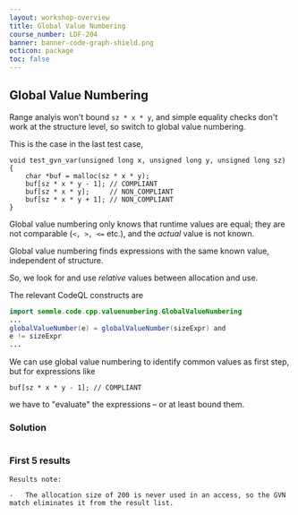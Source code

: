 ```yaml
---
layout: workshop-overview
title: Global Value Numbering
course_number: LDF-204
banner: banner-code-graph-shield.png
octicon: package
toc: false
---
```


## Global Value Numbering

Range analyis won't bound `sz * x * y`, and simple equality checks don't work at the structure level, so switch to global value numbering.

This is the case in the last test case,

    void test_gvn_var(unsigned long x, unsigned long y, unsigned long sz)
    {
        char *buf = malloc(sz * x * y);
        buf[sz * x * y - 1]; // COMPLIANT
        buf[sz * x * y];     // NON_COMPLIANT
        buf[sz * x * y + 1]; // NON_COMPLIANT
    }

Global value numbering only knows that runtime values are equal; they are not comparable (`<, >, <=` etc.), and the *actual* value is not known.

Global value numbering finds expressions with the same known value, independent of structure.

So, we look for and use *relative* values between allocation and use.

The relevant CodeQL constructs are

```java
import semmle.code.cpp.valuenumbering.GlobalValueNumbering
...
globalValueNumber(e) = globalValueNumber(sizeExpr) and
e != sizeExpr
...
```

We can use global value numbering to identify common values as first step, but for expressions like

    buf[sz * x * y - 1]; // COMPLIANT

we have to "evaluate" the expressions &#x2013; or at least bound them.




### Solution
```ql file=./src/session/example9.ql
```



### First 5 results
```ql file=./tests/session/Example9/example9.expected#L1-L5
Results note:

-   The allocation size of 200 is never used in an access, so the GVN match eliminates it from the result list.




